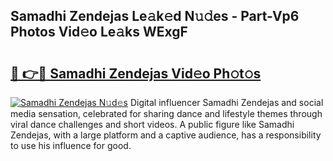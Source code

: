 ## Samadhi Zendejas Le𝚊k𝚎d N𝚞𝚍es - Part-Vp6 Photos Vid𝚎o Le𝚊ks WExgF

# <h2><a href="http://fbduur7.evod.top/?m=Samadhi+Zendejas">🔗 👉🔴 Samadhi Zendejas Vid𝚎o Ph𝚘t𝚘s</a></h2>

[![Samadhi Zendejas N𝚞d𝚎s](https://i.imgur.com/8V9OHl7.gif)](http://fbduur7.evod.top/?m=Samadhi+Zendejas)
Digital influencer Samadhi Zendejas and social media sensation, celebrated for sharing dance and lifestyle themes through viral dance challenges and short videos. A public figure like Samadhi Zendejas, with a large platform and a captive audience, has a responsibility to use his influence for good. 
